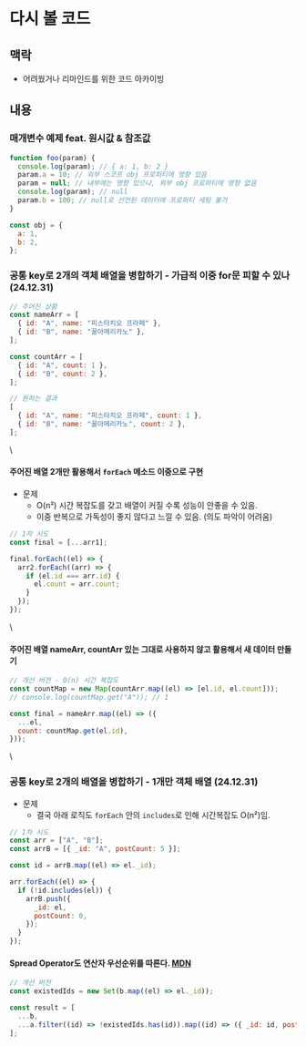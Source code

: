 # 다시 볼 코드

## 맥락

* 어려웠거나 리마인드를 위한 코드 아카이빙

## 내용

### 매개변수 예제 feat. 원시값 & 참조값

```js
function foo(param) {
  console.log(param); // { a: 1, b: 2 }
  param.a = 10; // 외부 스코프 obj 프로퍼티에 영향 있음
  param = null; // 내부에는 영향 있으나, 외부 obj 프로퍼티에 영향 없음
  console.log(param); // null
  param.b = 100; // null로 선언된 데이터에 프로퍼티 세팅 불가
}

const obj = {
  a: 1,
  b: 2,
};
```

### 공통 key로 2개의 객체 배열을 병합하기 - 가급적 이중 for문 피할 수 있나 (24.12.31)

```js
// 주어진 상황
const nameArr = [
  { id: "A", name: "피스타치오 프라페" },
  { id: "B", name: "꿀아메리카노" },
];

const countArr = [
  { id: "A", count: 1 },
  { id: "B", count: 2 },
];

// 원하는 결과
[
  { id: "A", name: "피스타치오 프라페", count: 1 },
  { id: "B", name: "꿀아메리카노", count: 2 },
];
```

\


#### 주어진 배열 2개만 활용해서 `forEach` 메소드 이중으로 구현

* 문제
  * O(n²) 시간 복잡도를 갖고 배열이 커질 수록 성능이 안좋을 수 있음.
  * 이중 반복으로 가독성이 좋지 않다고 느낄 수 있음. (의도 파악이 어려움)

```js
// 1차 시도
const final = [...arr1];

final.forEach((el) => {
  arr2.forEach((arr) => {
    if (el.id === arr.id) {
      el.count = arr.count;
    }
  });
});
```

\


#### 주어진 배열 nameArr, countArr 있는 그대로 사용하지 않고 활용해서 새 데이터 만들기

```js
// 개선 버전 - O(n) 시간 복잡도
const countMap = new Map(countArr.map((el) => [el.id, el.count]));
// console.log(countMap.get("A")); // 1

const final = nameArr.map((el) => ({
  ...el,
  count: countMap.get(el.id),
}));
```

\


### 공통 key로 2개의 배열을 병합하기 - 1개만 객체 배열 (24.12.31)

* 문제
  * 결국 아래 로직도 `forEach` 안의 `includes`로 인해 시간복잡도 O(n²)임.

```js
// 1차 시도
const arr = ["A", "B"];
const arrB = [{ _id: "A", postCount: 5 }];

const id = arrB.map((el) => el._id);

arr.forEach((el) => {
  if (!id.includes(el)) {
    arrB.push({
      _id: el,
      postCount: 0,
    });
  }
});
```

#### Spread Operator도 연산자 우선순위를 따른다. [MDN](https://developer.mozilla.org/en-US/docs/Web/JavaScript/Reference/Operators/Operator_precedence)

```js
// 개선 버전
const existedIds = new Set(b.map((el) => el._id));

const result = [
  ...b,
  ...a.filter((id) => !existedIds.has(id)).map((id) => ({ _id: id, postCount: 0 })),
];
```
